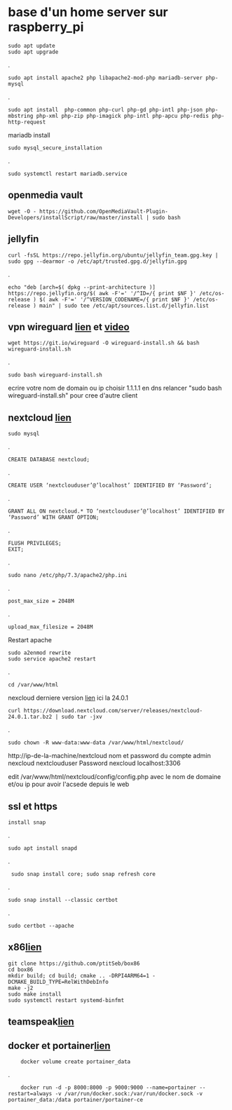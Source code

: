 <h1>base d'un home server sur raspberry_pi</h1>

    sudo apt update
    sudo apt upgrade
.    
    
    sudo apt install apache2 php libapache2-mod-php mariadb-server php-mysql
.  

    sudo apt install  php-common php-curl php-gd php-intl php-json php-mbstring php-xml php-zip php-imagick php-intl php-apcu php-redis php-http-request

mariadb install
       
    sudo mysql_secure_installation
.

    sudo systemctl restart mariadb.service
    
<h2>openmedia vault</h2>
    
    wget -O - https://github.com/OpenMediaVault-Plugin-Developers/installScript/raw/master/install | sudo bash
 
 <h2>jellyfin</h2>
    
    curl -fsSL https://repo.jellyfin.org/ubuntu/jellyfin_team.gpg.key | sudo gpg --dearmor -o /etc/apt/trusted.gpg.d/jellyfin.gpg
.

    echo "deb [arch=$( dpkg --print-architecture )] https://repo.jellyfin.org/$( awk -F'=' '/^ID=/{ print $NF }' /etc/os-release ) $( awk -F'=' '/^VERSION_CODENAME=/{ print $NF }' /etc/os-release ) main" | sudo tee /etc/apt/sources.list.d/jellyfin.list
  
  <h2>vpn wireguard <a href="https://github.com/Nyr/wireguard-install">lien</a> et <a href="https://youtu.be/rtUl7BfCNMY">video</a></h2>
    
    wget https://git.io/wireguard -O wireguard-install.sh && bash wireguard-install.sh
  .
  
    sudo bash wireguard-install.sh
  ecrire votre nom de domain ou ip
  choisir 1.1.1.1 en dns
  relancer "sudo bash wireguard-install.sh" pour cree d'autre client
  
  <h2>nextcloud <a href="https://medium.com/@loneauios/how-to-install-nextcloud-on-your-raspberry-pi-4-c20dfcbc45a7">lien</a> </h2>
  
    sudo mysql
.

    CREATE DATABASE nextcloud;
.    
    
    CREATE USER ‘nextclouduser’@’localhost’ IDENTIFIED BY ‘Password’;
.

    GRANT ALL ON nextcloud.* TO ‘nextclouduser’@’localhost’ IDENTIFIED BY ‘Password’ WITH GRANT OPTION;
.
    
    FLUSH PRIVILEGES;
    EXIT;
  
.
 
    sudo nano /etc/php/7.3/apache2/php.ini
.

    post_max_size = 2048M
.
    
    upload_max_filesize = 2048M
  
  Restart apache
    
    sudo a2enmod rewrite
    sudo service apache2 restart
.

    cd /var/www/html

nexcloud derniere version <a href="https://download.nextcloud.com/server/releases/">lien</a> ici la 24.0.1
  
    curl https://download.nextcloud.com/server/releases/nextcloud-24.0.1.tar.bz2 | sudo tar -jxv
.

    sudo chown -R www-data:www-data /var/www/html/nextcloud/
  
  http://ip-de-la-machine/nextcloud
  nom et password du compte admin nexcloud
  nextclouduser
  Password
  nexcloud
  localhost:3306
  
 edit /var/www/html/nextcloud/config/config.php avec le nom de domaine et/ou ip pour avoir l'acsede depuis le web
 
 <h2>ssl et https</h2>
    
    install snap
.
 
    sudo apt install snapd
.
    
     sudo snap install core; sudo snap refresh core
 .
 
    sudo snap install --classic certbot
  .
  
    sudo certbot --apache
  
  
  
   <h2>x86<a href="https://github.com/ptitSeb/box86/blob/master/docs/COMPILE.md">lien</a></h2>
  
    git clone https://github.com/ptitSeb/box86
    cd box86
    mkdir build; cd build; cmake .. -DRPI4ARM64=1 -DCMAKE_BUILD_TYPE=RelWithDebInfo
    make -j2
    sudo make install
    sudo systemctl restart systemd-binfmt
  
  
   <h2>teamspeak<a href="https://pimylifeup.com/raspberry-pi-teamspeak/">lien</a></h2>
   
   
   
   
   <h2> docker et portainer<a href="https://www.the-digital-life.com/portainer-ubuntu-tutorial/">lien</a></h2>
   
        
        docker volume create portainer_data
  
  
  .
  
        docker run -d -p 8000:8000 -p 9000:9000 --name=portainer --restart=always -v /var/run/docker.sock:/var/run/docker.sock -v portainer_data:/data portainer/portainer-ce
  
  
  
  
  
  
  
  
  
